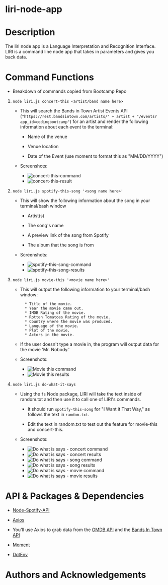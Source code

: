 # liri-node-app

# Description 

The liri node app is a Language Interpretation and Recognition Interface. LIRI is a command line node app that takes in parameters and gives you back data.

# Command Functions
* Breakdown of commands copied from Bootcamp Repo 
1. `node liri.js concert-this <artist/band name here>`

   * This will search the Bands in Town Artist Events API (`"https://rest.bandsintown.com/artists/" + artist + "/events?app_id=codingbootcamp"`) for an artist and render the following information about each event to the terminal:

     * Name of the venue

     * Venue location

     * Date of the Event (use moment to format this as "MM/DD/YYYY")
    * Screenshots: 
      * ![concert-this-command](/screenshots/concert-this-command.png)
      * ![concert-this-result](/screenshots/concert-this-result.png)

2. `node liri.js spotify-this-song '<song name here>'`

   * This will show the following information about the song in your terminal/bash window

     * Artist(s)

     * The song's name

     * A preview link of the song from Spotify

     * The album that the song is from
    * Screenshots:
      * ![spotify-this-song-command](/screenshots/spotify-this-song-command.png)
      * ![spotify-this-song-results](/screenshots/spotify-this-song-results.png)

3. `node liri.js movie-this '<movie name here>'`

   * This will output the following information to your terminal/bash window:

     ```
       * Title of the movie.
       * Year the movie came out.
       * IMDB Rating of the movie.
       * Rotten Tomatoes Rating of the movie.
       * Country where the movie was produced.
       * Language of the movie.
       * Plot of the movie.
       * Actors in the movie.
     ```

   * If the user doesn't type a movie in, the program will output data for the movie 'Mr. Nobody.'

    * Screenshots:
      * ![Movie this command](/screenshots/movie-this-command.png)
      * ![Movie this results](/screenshots/movie-this-result.png)

4. `node liri.js do-what-it-says`

   * Using the `fs` Node package, LIRI will take the text inside of random.txt and then use it to call one of LIRI's commands.

     * It should run `spotify-this-song` for "I Want it That Way," as follows the text in `random.txt`.

     * Edit the text in random.txt to test out the feature for movie-this and concert-this.
    * Screenshots:
      * ![Do what is says - concert command](/screenshots/do-what-it-says-concert-this-command.png)
      * ![Do what is says - concert results](/screenshots/do-what-it-says-concert-this-result.png)
      * ![Do what is says - song command](/screenshots/do-what-it-says-movie-this-command.png)
      * ![Do what is says - song results](/screenshots/do-what-it-says-movie-this-result.png)
      * ![Do what is says - movie command](/screenshots/do-what-it-says-spotify-command.png)
      * ![Do what is says - movie results](/screenshots/do-what-it-says-spotify-result.png)


# API & Packages & Dependencies

* [Node-Spotify-API](https://www.npmjs.com/package/node-spotify-api)

* [Axios](https://www.npmjs.com/package/axios)

* You'll use Axios to grab data from the [OMDB API](http://www.omdbapi.com) and the [Bands In Town API](http://www.artists.bandsintown.com/bandsintown-api)

* [Moment](https://www.npmjs.com/package/moment)

* [DotEnv](https://www.npmjs.com/package/dotenv)

# Authors and Acknowledgements 